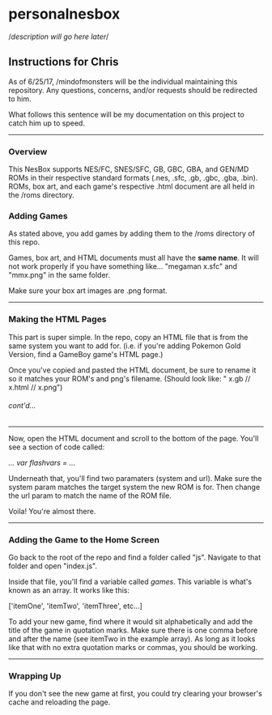 # personalnesbox

/*description will go here later*/

## Instructions for Chris

As of 6/25/17, /mindofmonsters will be the individual maintaining this repository. Any questions, concerns, and/or requests should be redirected to him.

What follows this sentence will be my documentation on this project to catch him up to speed.

---

### Overview

This NesBox supports NES/FC, SNES/SFC, GB, GBC, GBA, and GEN/MD ROMs in their respective standard formats (.nes, .sfc, .gb, .gbc, .gba, .bin). ROMs, box art, and each game's respective .html document are all held in the /roms directory.

### Adding Games

As stated above, you add games by adding them to the /roms directory of this repo.

Games, box art, and HTML documents must all have the **same name**. It will not work properly if you have something like... "megaman x.sfc" and "mmx.png" in the same folder.

Make sure your box art images are .png format.

---

### Making the HTML Pages

This part is super simple. In the repo, copy an HTML file that is from the same system you want to add for. (i.e. if you're adding Pokemon Gold Version, find a GameBoy game's HTML page.)

Once you've copied and pasted the HTML document, be sure to rename it so it matches your ROM's and png's filename. (Should look like: " x.gb // x.html // x.png")

###### *cont'd...*

---

Now, open the HTML document and scroll to the bottom of the page. You'll see a section of code called:

*...
var flashvars =
...*

Underneath that, you'll find two paramaters (system and url). Make sure the system param matches the target system the new ROM is for. Then change the url param to match the name of the ROM file.

Voila! You're almost there.

---

### Adding the Game to the Home Screen

Go back to the root of the repo and find a folder called "js". Navigate to that folder and open "index.js".

Inside that file, you'll find a variable called *games*. This variable is what's known as an array. It works like this:

['itemOne', 'itemTwo', 'itemThree', etc...]

To add your new game, find where it would sit alphabetically and add the title of the game in quotation marks. Make sure there is one comma before and after the name (see itemTwo in the example array). As long as it looks like that with no extra quotation marks or commas, you should be working.

---

### Wrapping Up

If you don't see the new game at first, you could try clearing your browser's cache and reloading the page.